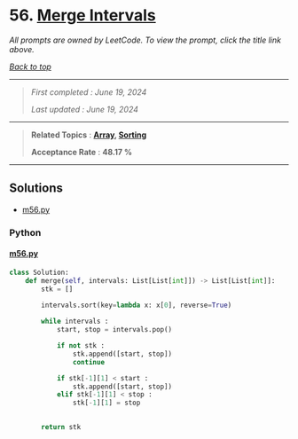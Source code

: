 # 56. [Merge Intervals](<https://leetcode.com/problems/merge-intervals>)

*All prompts are owned by LeetCode. To view the prompt, click the title link above.*

*[Back to top](<../README.md>)*

------

> *First completed : June 19, 2024*
>
> *Last updated : June 19, 2024*

------

> **Related Topics** : **[Array](<by_topic/Array.md>), [Sorting](<by_topic/Sorting.md>)**
>
> **Acceptance Rate** : **48.17 %**

------

## Solutions

- [m56.py](<../my-submissions/m56.py>)
### Python
#### [m56.py](<../my-submissions/m56.py>)
```Python
class Solution:
    def merge(self, intervals: List[List[int]]) -> List[List[int]]:
        stk = []

        intervals.sort(key=lambda x: x[0], reverse=True)
        
        while intervals :
            start, stop = intervals.pop()

            if not stk :
                stk.append([start, stop])
                continue

            if stk[-1][1] < start :
                stk.append([start, stop])
            elif stk[-1][1] < stop :
                stk[-1][1] = stop
            

        return stk
```

